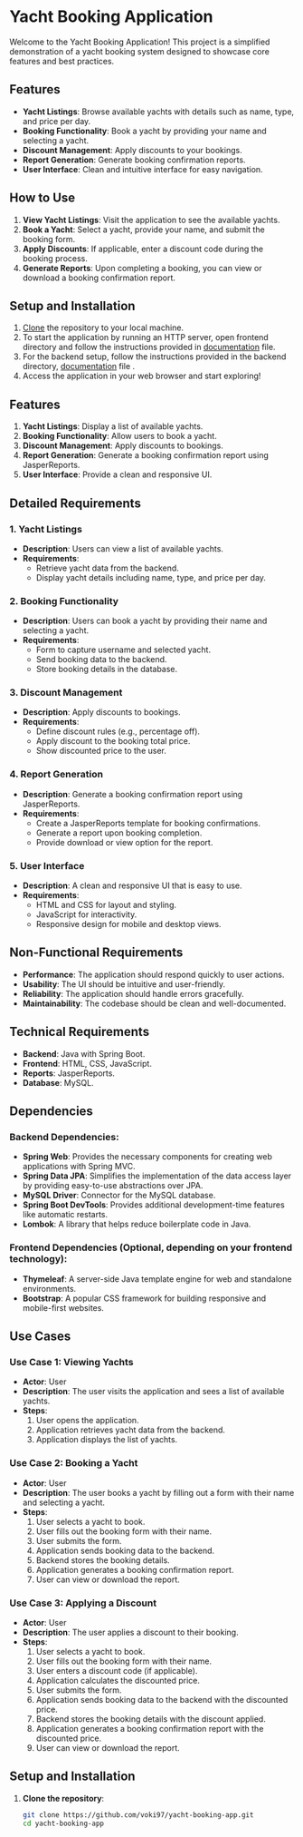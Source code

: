 # Yacht Booking Application

Welcome to the Yacht Booking Application! This project is a simplified demonstration of a yacht booking system designed to showcase core features and best practices.

## Features

- **Yacht Listings**: Browse available yachts with details such as name, type, and price per day.
- **Booking Functionality**: Book a yacht by providing your name and selecting a yacht.
- **Discount Management**: Apply discounts to your bookings.
- **Report Generation**: Generate booking confirmation reports.
- **User Interface**: Clean and intuitive interface for easy navigation.

## How to Use

1. **View Yacht Listings**: Visit the application to see the available yachts.
2. **Book a Yacht**: Select a yacht, provide your name, and submit the booking form.
3. **Apply Discounts**: If applicable, enter a discount code during the booking process.
4. **Generate Reports**: Upon completing a booking, you can view or download a booking confirmation report.

## Setup and Installation

1. [Clone](#setup-and-installation-1) the repository to your local machine.
2. To start the application by running an HTTP server, open frontend directory and follow the instructions provided in [documentation](frontend/FrontendDOC.md) file.
3. For the backend setup, follow the instructions provided in the backend directory, [documentation](backend/BackendDOC.md) file .
4. Access the application in your web browser and start exploring!

## Features
1. **Yacht Listings**: Display a list of available yachts.
2. **Booking Functionality**: Allow users to book a yacht.
3. **Discount Management**: Apply discounts to bookings.
4. **Report Generation**: Generate a booking confirmation report using JasperReports.
5. **User Interface**: Provide a clean and responsive UI.

## Detailed Requirements

### 1. Yacht Listings
- **Description**: Users can view a list of available yachts.
- **Requirements**:
    - Retrieve yacht data from the backend.
    - Display yacht details including name, type, and price per day.

### 2. Booking Functionality
- **Description**: Users can book a yacht by providing their name and selecting a yacht.
- **Requirements**:
    - Form to capture username and selected yacht.
    - Send booking data to the backend.
    - Store booking details in the database.

### 3. Discount Management
- **Description**: Apply discounts to bookings.
- **Requirements**:
    - Define discount rules (e.g., percentage off).
    - Apply discount to the booking total price.
    - Show discounted price to the user.

### 4. Report Generation
- **Description**: Generate a booking confirmation report using JasperReports.
- **Requirements**:
    - Create a JasperReports template for booking confirmations.
    - Generate a report upon booking completion.
    - Provide download or view option for the report.

### 5. User Interface
- **Description**: A clean and responsive UI that is easy to use.
- **Requirements**:
    - HTML and CSS for layout and styling.
    - JavaScript for interactivity.
    - Responsive design for mobile and desktop views.

## Non-Functional Requirements
- **Performance**: The application should respond quickly to user actions.
- **Usability**: The UI should be intuitive and user-friendly.
- **Reliability**: The application should handle errors gracefully.
- **Maintainability**: The codebase should be clean and well-documented.

## Technical Requirements
- **Backend**: Java with Spring Boot.
- **Frontend**: HTML, CSS, JavaScript.
- **Reports**: JasperReports.
- **Database**: MySQL.

## Dependencies

### Backend Dependencies:
- **Spring Web**: Provides the necessary components for creating web applications with Spring MVC.
- **Spring Data JPA**: Simplifies the implementation of the data access layer by providing easy-to-use abstractions over JPA.
- **MySQL Driver**: Connector for the MySQL database.
- **Spring Boot DevTools**: Provides additional development-time features like automatic restarts.
- **Lombok**: A library that helps reduce boilerplate code in Java.

### Frontend Dependencies (Optional, depending on your frontend technology):
- **Thymeleaf**: A server-side Java template engine for web and standalone environments.
- **Bootstrap**: A popular CSS framework for building responsive and mobile-first websites.


## Use Cases

### Use Case 1: Viewing Yachts
- **Actor**: User
- **Description**: The user visits the application and sees a list of available yachts.
- **Steps**:
    1. User opens the application.
    2. Application retrieves yacht data from the backend.
    3. Application displays the list of yachts.

### Use Case 2: Booking a Yacht
- **Actor**: User
- **Description**: The user books a yacht by filling out a form with their name and selecting a yacht.
- **Steps**:
    1. User selects a yacht to book.
    2. User fills out the booking form with their name.
    3. User submits the form.
    4. Application sends booking data to the backend.
    5. Backend stores the booking details.
    6. Application generates a booking confirmation report.
    7. User can view or download the report.

### Use Case 3: Applying a Discount
- **Actor**: User
- **Description**: The user applies a discount to their booking.
- **Steps**:
    1. User selects a yacht to book.
    2. User fills out the booking form with their name.
    3. User enters a discount code (if applicable).
    4. Application calculates the discounted price.
    5. User submits the form.
    6. Application sends booking data to the backend with the discounted price.
    7. Backend stores the booking details with the discount applied.
    8. Application generates a booking confirmation report with the discounted price.
    9. User can view or download the report.


## Setup and Installation
1. **Clone the repository**:
   ```sh
   git clone https://github.com/voki97/yacht-booking-app.git
   cd yacht-booking-app